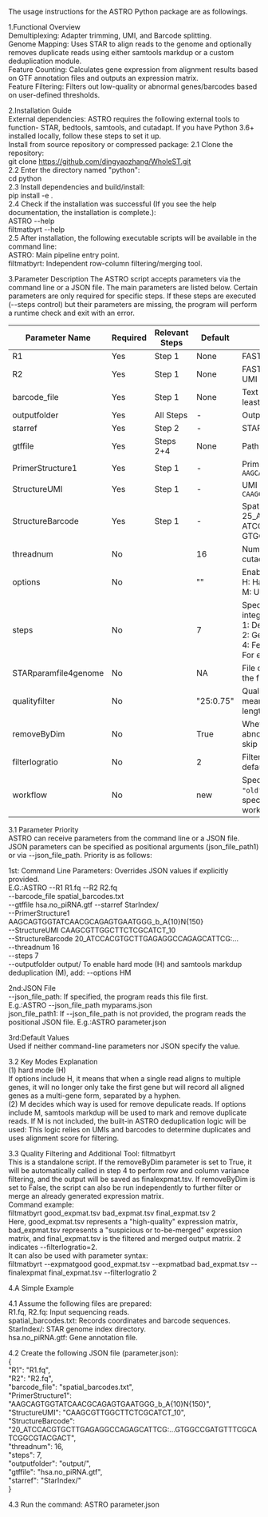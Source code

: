 The usage instructions for the ASTRO Python package are as followings.  

1.Functional Overview  
Demultiplexing: Adapter trimming, UMI, and Barcode splitting.  
Genome Mapping: Uses STAR to align reads to the genome and optionally removes duplicate reads using either samtools markdup or a custom deduplication module.  
Feature Counting: Calculates gene expression from alignment results based on GTF annotation files and outputs an expression matrix.  
Feature Filtering: Filters out low-quality or abnormal genes/barcodes based on user-defined thresholds.  

2.Installation Guide  
External dependencies: ASTRO requires the following external tools to function- STAR, bedtools, samtools, and cutadapt. If you have Python 3.6+ installed locally, follow these steps to set it up.  
Install from source repository or compressed package:
2.1 Clone the repository:  
git clone https://github.com/dingyaozhang/WholeST.git  
2.2 Enter the directory named "python":  
cd python  
2.3 Install dependencies and build/install:  
pip install -e .  
2.4 Check if the installation was successful (If you see the help documentation, the installation is complete.):  
ASTRO --help  
filtmatbyrt --help  
2.5 After installation, the following executable scripts will be available in the command line:  
ASTRO: Main pipeline entry point.  
filtmatbyrt: Independent row-column filtering/merging tool.  

3.Parameter Description
The ASTRO script accepts parameters via the command line or a JSON file. The main parameters are listed below. Certain parameters are only required for specific steps. If these steps are executed (--steps control) but their parameters are missing, the program will perform a runtime check and exit with an error.
<table>
  <thead>
    <tr>
      <th>Parameter Name</th>
      <th>Required</th>
      <th>Relevant Steps</th>
      <th>Default</th>
      <th>Description</th>
    </tr>
  </thead>
  <tbody>
    <tr>
      <td>R1</td>
      <td>Yes</td>
      <td>Step 1</td>
      <td>None</td>
      <td>FASTQ file 1 containing main RNA sequences</td>
    </tr>
    <tr>
      <td>R2</td>
      <td>Yes</td>
      <td>Step 1</td>
      <td>None</td>
      <td>FASTQ file 2 containing spatial barcode and UMI information</td>
    </tr>
    <tr>
      <td>barcode_file</td>
      <td>Yes</td>
      <td>Step 1</td>
      <td>None</td>
      <td>Text file with barcode information; must have at least three columns: barcode, tX, tY</td>
    </tr>
    <tr>
      <td>outputfolder</td>
      <td>Yes</td>
      <td>All Steps</td>
      <td>-</td>
      <td>Output directory for results</td>
    </tr>
    <tr>
      <td>starref</td>
      <td>Yes</td>
      <td>Step 2</td>
      <td>-</td>
      <td>STAR genome index directory</td>
    </tr>
    <tr>
      <td>gtffile</td>
      <td>Yes</td>
      <td>Steps 2+4</td>
      <td>None</td>
      <td>Path to the GTF file</td>
    </tr>
    <tr>
      <td>PrimerStructure1</td>
      <td>Yes</td>
      <td>Step 1</td>
      <td>-</td>
      <td>Primer structure for R1, e.g. <code>AAGCAGTGGTATCAACGCAGAGTGAATGGG_b_A&#123;10&#125;N&#123;150&#125;</code></td>
    </tr>
    <tr>
      <td>StructureUMI</td>
      <td>Yes</td>
      <td>Step 1</td>
      <td>-</td>
      <td>UMI structure definition, e.g. <code>CAAGCGTTGGCTTCTCGCATCT_10</code></td>
    </tr>
    <tr>
      <td>StructureBarcode</td>
      <td>Yes</td>
      <td>Step 1</td>
      <td>-</td>
      <td>Spatial barcode structure, e.g., 25_ATCCACGTGCTTGAGAGGCCAAGATCG: ATCCACGTGCTTGAGAGGCCAAGATCG... GTGGCCGATGTTTCGCATCGGCGTAGACT</td>
    </tr>
    <tr>
      <td>threadnum</td>
      <td>No</td>
      <td></td>
      <td>16</td>
      <td>Number of threads for parallel tasks like cutadapt, STAR, samtools, etc.</td>
    </tr>
    <tr>
      <td>options</td>
      <td>No</td>
      <td></td>
      <td>""</td>
      <td>
        Enables extra modes, including:<br>
        H: Hard mode<br>
        M: Use samtools markup for deduplication
      </td>
    </tr>
    <tr>
      <td>steps</td>
      <td>No</td>
      <td></td>
      <td>7</td>
      <td>
        Specifies steps to execute; uses bitwise integers:<br>
        1: Demultiplexing<br>
        2: Genome Mapping<br>
        4: Feature Counting and Filtering<br>
        For example, 7 = 1+2+4
      </td>
    </tr>
    <tr>
      <td>STARparamfile4genome</td>
      <td>No</td>
      <td></td>
      <td>NA</td>
      <td>File containing extra STAR parameters; specify the file path for custom STAR parameters</td>
    </tr>
    <tr>
      <td>qualityfilter</td>
      <td>No</td>
      <td></td>
      <td>"25:0.75"</td>
      <td>Quality filter threshold; default "25:0.75" means filtering if AS &le; 25 and &le; 0.75 of gene length. Set to 0:0 or NA to disable</td>
    </tr>
    <tr>
      <td>removeByDim</td>
      <td>No</td>
      <td></td>
      <td>True</td>
      <td>Whether to remove genes/barcodes with abnormal row/column variance. Set to False to skip</td>
    </tr>
    <tr>
      <td>filterlogratio</td>
      <td>No</td>
      <td></td>
      <td>2</td>
      <td>Filters based on log2 variance differences; default is log2 &gt; 2 (4x difference) for removal</td>
    </tr>
    <tr>
      <td>workflow</td>
      <td>No</td>
      <td></td>
      <td>new</td>
      <td>
      Specifies which pipeline to execute. If set to
      <code>"old"</code>, the older workflow will run.
      If not specified or left as default, it will run the latest
      workflow.
      </td>
    </tr>
  </tbody>
</table>

3.1 Parameter Priority  
ASTRO can receive parameters from the command line or a JSON file. JSON parameters can be specified as positional arguments (json_file_path1) or via --json_file_path. Priority is as follows:

1st: Command Line Parameters: Overrides JSON values if explicitly provided.  
E.G.:ASTRO --R1 R1.fq --R2 R2.fq \
--barcode_file spatial_barcodes.txt \
--gtffile hsa.no_piRNA.gtf --starref StarIndex/ \
--PrimerStructure1 AAGCAGTGGTATCAACGCAGAGTGAATGGG_b_A{10}N{150} \
--StructureUMI CAAGCGTTGGCTTCTCGCATCT_10 \
--StructureBarcode 20_ATCCACGTGCTTGAGAGGCCAGAGCATTCG:... \
--threadnum 16 \
--steps 7 \
--outputfolder output/
To enable hard mode (H) and samtools markdup deduplication (M), add:
--options HM

2nd:JSON File  
--json_file_path: If specified, the program reads this file first.  
E.g.:ASTRO --json_file_path myparams.json  
json_file_path1: If --json_file_path is not provided, the program reads the positional JSON file. E.g.:ASTRO parameter.json

3rd:Default Values  
Used if neither command-line parameters nor JSON specify the value.

3.2 Key Modes Explanation  
(1) hard mode (H)  
If options include H, it means that when a single read aligns to multiple genes, it will no longer only take the first gene but will record all aligned genes as a multi-gene form, separated by a hyphen.  
(2) M decides which way is used for remove depulicate reads.
If options include M, samtools markdup will be used to mark and remove duplicate reads.  If M is not included, the built-in ASTRO deduplication logic will be used: This logic relies on UMIs and barcodes to determine duplicates and uses alignment score for filtering.

3.3 Quality Filtering and Additional Tool: filtmatbyrt  
This is a standalone script. If the removeByDim parameter is set to True, it will be automatically called in step 4 to perform row and column variance filtering, and the output will be saved as finalexpmat.tsv. If removeByDim is set to False, the script can also be run independently to further filter or merge an already generated expression matrix.  
Command example:  
filtmatbyrt good_expmat.tsv bad_expmat.tsv final_expmat.tsv 2  
Here, good_expmat.tsv represents a "high-quality" expression matrix, bad_expmat.tsv represents a "suspicious or to-be-merged" expression matrix, and final_expmat.tsv is the filtered and merged output matrix. 2 indicates --filterlogratio=2.  
It can also be used with parameter syntax:  
filtmatbyrt --expmatgood good_expmat.tsv --expmatbad bad_expmat.tsv --finalexpmat final_expmat.tsv --filterlogratio 2

4.A Simple Example

4.1 Assume the following files are prepared:  
R1.fq, R2.fq: Input sequencing reads.  
spatial_barcodes.txt: Records coordinates and barcode sequences.  
StarIndex/: STAR genome index directory.  
hsa.no_piRNA.gtf: Gene annotation file.  

4.2 Create the following JSON file (parameter.json):  
{  
  "R1": "R1.fq",  
  "R2": "R2.fq",  
  "barcode_file": "spatial_barcodes.txt",  
  "PrimerStructure1": "AAGCAGTGGTATCAACGCAGAGTGAATGGG_b_A{10}N{150}",
  "StructureUMI": "CAAGCGTTGGCTTCTCGCATCT_10",  
  "StructureBarcode": "20_ATCCACGTGCTTGAGAGGCCAGAGCATTCG:...GTGGCCGATGTTTCGCATCGGCGTACGACT",  
  "threadnum": 16,  
  "steps": 7,  
  "outputfolder": "output/",  
  "gtffile": "hsa.no_piRNA.gtf",  
  "starref": "StarIndex/"  
}

4.3 Run the command:
ASTRO parameter.json
